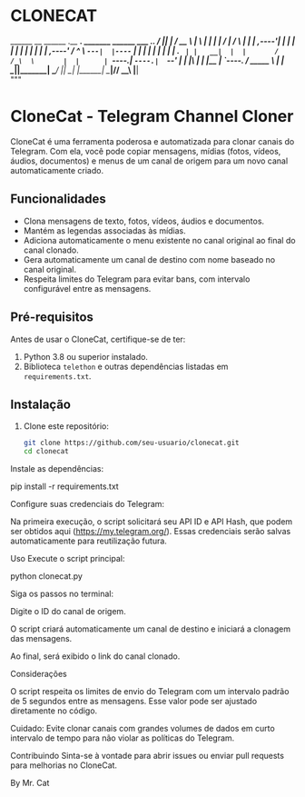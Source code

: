 # CLONECAT

  ______  __        ______   .__   __.  _______   ______      ___      .___________.
 /      ||  |      /  __  \  |  \ |  | |   ____| /      |    /   \     |           |
|  ,----'|  |     |  |  |  | |   \|  | |  |__   |  ,----'   /  ^  \    `---|  |----`
|  |     |  |     |  |  |  | |  . `  | |   __|  |  |       /  /_\  \       |  |     
|  `----.|  `----.|  `--'  | |  |\   | |  |____ |  `----. /  _____  \      |  |     
 \______||_______| \______/  |__| \__| |_______| \______|/__/     \__\     |__|     
    """

# CloneCat - Telegram Channel Cloner

CloneCat é uma ferramenta poderosa e automatizada para clonar canais do Telegram. Com ela, você pode copiar mensagens, mídias (fotos, vídeos, áudios, documentos) e menus de um canal de origem para um novo canal automaticamente criado.

## Funcionalidades

- Clona mensagens de texto, fotos, vídeos, áudios e documentos.
- Mantém as legendas associadas às mídias.
- Adiciona automaticamente o menu existente no canal original ao final do canal clonado.
- Gera automaticamente um canal de destino com nome baseado no canal original.
- Respeita limites do Telegram para evitar bans, com intervalo configurável entre as mensagens.

## Pré-requisitos

Antes de usar o CloneCat, certifique-se de ter:

1. Python 3.8 ou superior instalado.
2. Biblioteca `telethon` e outras dependências listadas em `requirements.txt`.

## Instalação

1. Clone este repositório:
   ```bash
   git clone https://github.com/seu-usuario/clonecat.git
   cd clonecat

Instale as dependências:

pip install -r requirements.txt

Configure suas credenciais do Telegram:

Na primeira execução, o script solicitará seu API ID e API Hash, que podem ser obtidos aqui (https://my.telegram.org/). Essas credenciais serão salvas automaticamente para reutilização futura.

Uso
Execute o script principal:

python clonecat.py

Siga os passos no terminal:

Digite o ID do canal de origem.

O script criará automaticamente um canal de destino e iniciará a clonagem das mensagens.

Ao final, será exibido o link do canal clonado.

Considerações

O script respeita os limites de envio do Telegram com um intervalo padrão de 5 segundos entre as mensagens. Esse valor pode ser ajustado diretamente no código.

Cuidado: Evite clonar canais com grandes volumes de dados em curto intervalo de tempo para não violar as políticas do Telegram.

Contribuindo
Sinta-se à vontade para abrir issues ou enviar pull requests para melhorias no CloneCat.

By Mr. Cat
